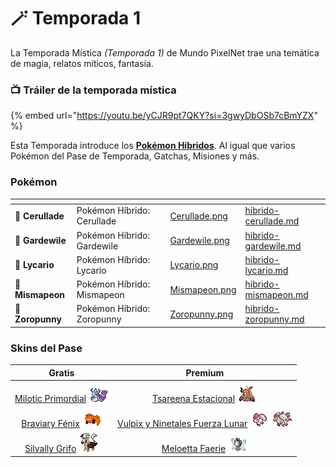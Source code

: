 # 🪄 Temporada 1

La Temporada Mística _(Temporada 1)_ de Mundo PixelNet trae una temática de magia, relatos míticos, fantasía.

### 📺 Tráiler de la temporada mística

{% embed url="https://youtu.be/yCJR9pt7QKY?si=3gwyDbOSb7cBmYZX" %}

Esta Temporada introduce los [**Pokémon Híbridos**](../../funciones/hibridos.md). Al igual que varios Pokémon del Pase de Temporada, Gatchas, Misiones y más.

### Pokémon

<table data-view="cards"><thead><tr><th></th><th></th><th data-type="files"></th><th data-hidden data-card-cover data-type="files"></th><th data-hidden data-card-target data-type="content-ref"></th></tr></thead><tbody><tr><td>🧬 <strong>Cerullade</strong></td><td>Pokémon Híbrido: Cerullade</td><td></td><td><a href="../../images/pokemon/temporada-1/Cerullade.png">Cerullade.png</a></td><td><a href="hibrido-cerullade.md">hibrido-cerullade.md</a></td></tr><tr><td>🧬 <strong>Gardewile</strong></td><td>Pokémon Híbrido: Gardewile</td><td></td><td><a href="../../images/pokemon/temporada-1/Gardewile.png">Gardewile.png</a></td><td><a href="hibrido-gardewile.md">hibrido-gardewile.md</a></td></tr><tr><td>🧬 <strong>Lycario</strong></td><td>Pokémon Híbrido: Lycario</td><td></td><td><a href="../../images/pokemon/temporada-1/Lycario.png">Lycario.png</a></td><td><a href="hibrido-lycario.md">hibrido-lycario.md</a></td></tr><tr><td>🧬 <strong>Mismapeon</strong></td><td>Pokémon Híbrido: Mismapeon</td><td></td><td><a href="../../images/pokemon/temporada-1/Mismapeon.png">Mismapeon.png</a></td><td><a href="hibrido-mismapeon.md">hibrido-mismapeon.md</a></td></tr><tr><td>🧬 <strong>Zoropunny</strong></td><td>Pokémon Híbrido: Zoropunny</td><td></td><td><a href="../../images/pokemon/temporada-1/Zoropunny.png">Zoropunny.png</a></td><td><a href="hibrido-zoropunny.md">hibrido-zoropunny.md</a></td></tr></tbody></table>

### Skins del Pase

  | Gratis | Premium |
  | :----: | :----: |
  | [Milotic Primordial](pase-milotic-primordial.md) ![Sprite de Milotic Primordial](../../images/pokemon/temporada-1/Primordial1-sprite.png) | [Tsareena Estacional](pase-tsareena-estacional.md) ![Sprite de Tsareena Estacional](../../images/pokemon/temporada-1/Estacional1-sprite.png) |
  | [Braviary Fénix](pase-braviary-fenix.md) ![Sprite de Braviary Fénix](../../images/pokemon/temporada-1/Fenix-sprite.png) | [Vulpix y Ninetales Fuerza Lunar](pase-vulpix-ninetales-espiritu-lunar.md) ![Sprite de Vulpix Espiritu Lunar](../../images/pokemon/temporada-1/EspirituLunar1-sprite.png) ![Sprite de Ninetales Espiritu Lunar](../../images/pokemon/temporada-1/EspirituLunar2-sprite.png) |
  |[Silvally Grifo](pase-silvally-grifo.md) ![Sprite de Silvally Grifo](../../images/pokemon/temporada-1/Griffin-sprite.png)|[Meloetta Faerie](pase-meloetta-faerie.md) ![Sprite de Meloetta Faerie](../../images/pokemon/temporada-1/Faerie1-sprite.png)|
